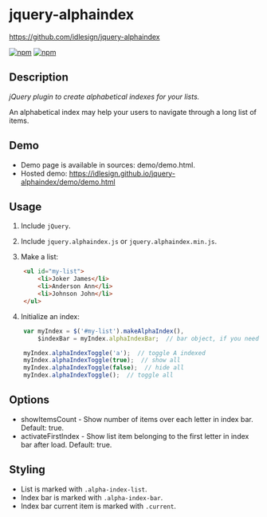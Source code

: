 jquery-alphaindex
=================
https://github.com/idlesign/jquery-alphaindex

[![npm](https://img.shields.io/npm/v/jquery-alphaindex.svg)](https://www.npmjs.com/package/jquery-alphaindex) [![npm](https://img.shields.io/npm/dt/jquery-alphaindex.svg)](https://www.npmjs.com/package/jquery-alphaindex)


Description
-----------

*jQuery plugin to create alphabetical indexes for your lists.*

An alphabetical index may help your users to navigate through a long list of items.


Demo
----

* Demo page is available in sources: demo/demo.html.
* Hosted demo: https://idlesign.github.io/jquery-alphaindex/demo/demo.html


Usage
-----

1. Include ``jQuery``.

2. Include ``jquery.alphaindex.js`` or ``jquery.alphaindex.min.js``.

3. Make a list:

```html
    <ul id="my-list">
        <li>Joker James</li>
        <li>Anderson Ann</li>
        <li>Johnson John</li>
    </ul>
```

4. Initialize an index:

```javascript
    var myIndex = $('#my-list').makeAlphaIndex(),
        $indexBar = myIndex.alphaIndexBar;  // bar object, if you need it

    myIndex.alphaIndexToggle('a');  // toggle A indexed
    myIndex.alphaIndexToggle(true);  // show all
    myIndex.alphaIndexToggle(false);  // hide all
    myIndex.alphaIndexToggle();  // toggle all
```


Options
-------

* showItemsCount - Show number of items over each letter in index bar. Default: true.
* activateFirstIndex - Show list item belonging to the first letter in index bar after load. Default: true.


Styling
-------

* List is marked with ``.alpha-index-list``.
* Index bar is marked with ``.alpha-index-bar``.
* Index bar current item is marked with ``.current``.
